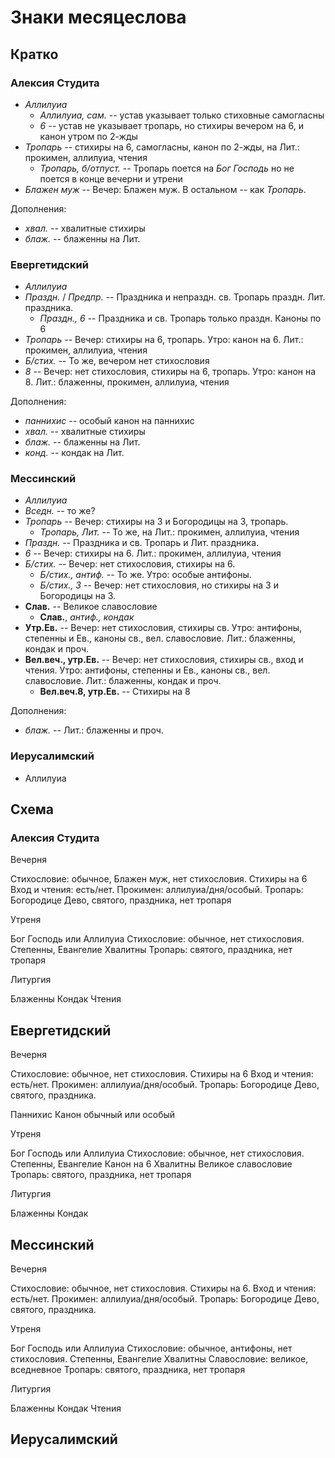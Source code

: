 
# Знаки месяцеслова

## Кратко

### Алексия Студита

- *Аллилуиа*
   - *Аллилуиа, сам.* -- устав указывает только стиховные самогласны
   - *6* -- устав не указывает тропарь, но стихиры вечером на 6, и канон утром по 2-жды
- *Тропарь* -- стихиры на 6, самогласны, канон по 2-жды, на Лит.: прокимен, аллилуиа, чтения
   - *Тропарь, б/отпуст.* -- Тропарь поется на *Бог Господь* но не поется в конце вечерни и утрени
- *Блажен муж* -- Вечер: Блажен муж. В остальном -- как *Тропарь*.

Дополнения:
- *хвал.* -- хвалитные стихиры
- *блаж.* -- блаженны на Лит.

### Евергетидский

- *Аллилуиа*
- *Праздн.* / *Предпр.* -- Праздника и непраздн. св. Тропарь праздн. Лит. праздника.
   - *Праздн., 6* -- Праздника и св. Тропарь только праздн. Каноны по 6
- *Тропарь* -- Вечер: стихиры на 6, тропарь. Утро: канон на 6. Лит.: прокимен, аллилуиа, чтения
- *Б/стих.* -- То же, вечером нет стихословия
- *8* -- Вечер: нет стихословия, стихиры на 6, тропарь. Утро: канон на 8. Лит.: блаженны, прокимен, аллилуиа, чтения

Дополнения:
- *паннихис* -- особый канон на паннихис
- *хвал.* -- хвалитные стихиры
- *блаж.* -- блаженны на Лит.
- *конд.* -- кондак на Лит.

### Мессинский

- *Аллилуиа*
- *Вседн.* -- то же?
- *Тропарь* -- Вечер: стихиры на 3 и Богородицы на 3, тропарь.
   - *Тропарь, Лит.* -- То же, на Лит.: прокимен, аллилуиа, чтения
- *Праздн.* -- Праздника и св. Тропарь и Лит. праздника.
- *6* -- Вечер: стихиры на 6. Лит.: прокимен, аллилуиа, чтения
- *Б/стих.* -- Вечер: нет стихословия, стихиры на 6.
  - *Б/стих., антиф.* -- То же. Утро: особые антифоны.
  - *Б/стих., 3* -- Вечер: нет стихословия, но стихиры на 3 и Богородицы на 3.
- **Слав.** -- Великое славословие
   - **Слав.**, *антиф., кондак* 
- **Утр.Ев.** -- Вечер: нет стихословия, стихиры св. Утро: антифоны, степенны и Ев., каноны св., вел. славословие. Лит.: блаженны, кондак и проч.
- **Вел.веч., утр.Ев.** -- Вечер: нет стихословия, стихиры св., вход и чтения. Утро: антифоны, степенны и Ев., каноны св., вел. славословие. Лит.: блаженны, кондак и проч.
   - **Вел.веч.8, утр.Ев.** -- Стихиры на 8

Дополнения:
- *блаж.* -- Лит.: блаженны и проч.

### Иерусалимский

- Аллилуиа

## Схема

### Алексия Студита

Вечерня

Стихословие: обычное, Блажен муж, нет стихословия.
Стихиры на 6
Вход и чтения: есть/нет.
Прокимен: аллилуиа/дня/особый.
Тропарь: Богородице Дево, святого, праздника, нет тропаря

Утреня

Бог Господь или Аллилуиа
Стихословие: обычное, нет стихословия.
Степенны, Евангелие
Хвалитны
Тропарь: святого, праздника, нет тропаря

Литургия

Блаженны
Кондак
Чтения

## Евергетидский

Вечерня

Стихословие: обычное, нет стихословия.
Стихиры на 6
Вход и чтения: есть/нет.
Прокимен: аллилуиа/дня/особый.
Тропарь: Богородице Дево, святого, праздника.

Паннихис
Канон обычный или особый

Утреня

Бог Господь или Аллилуиа
Стихословие: обычное, нет стихословия.
Степенны, Евангелие
Канон на 6
Хвалитны
Великое славословие
Тропарь: святого, праздника, нет тропаря

Литургия

Блаженны
Кондак

## Мессинский

Вечерня

Стихословие: обычное, нет стихословия.
Стихиры на 6.
Вход и чтения: есть/нет.
Прокимен: аллилуиа/дня/особый.
Тропарь: Богородице Дево, святого, праздника.

Утреня

Бог Господь или Аллилуиа
Стихословие: обычное, антифоны, нет стихословия.
Степенны, Евангелие
Хвалитны
Славословие: великое, вседневное
Тропарь: святого, праздника, нет тропаря

Литургия

Блаженны
Кондак
Чтения

## Иерусалимский

